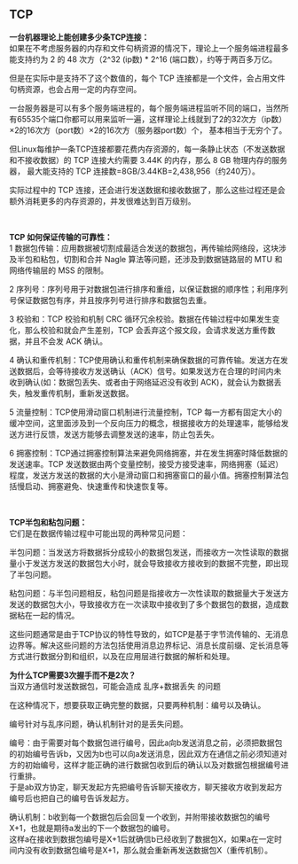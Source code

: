 ## TCP

**一台机器理论上能创建多少条TCP连接：**    <br/>
如果在不考虑服务器的内存和文件句柄资源的情况下，理论上一个服务端进程最多能支持约为 2 的 48 次方（2^32 (ip数) * 2^16 (端口数），约等于两百多万亿。    <br/>

但是在实际中是支持不了这个数值的，每个 TCP 连接都是一个文件，会占用文件句柄资源，也会占用一定的内存空间。    <br/>

一台服务器是可以有多个服务端进程的，每个服务端进程监听不同的端口，当然所有65535个端口你都可以用来监听一遍，这样理论上线就到了2的32次方（ip数）×2的16次方（port数）×2的16次方（服务器port数）个，
基本相当于无穷个了。    <br/>

但Linux每维护一条TCP连接都要花费内存资源的，每一条静止状态（不发送数据和不接收数据）的 TCP 连接大约需要 3.44K 的内存，那么 8 GB 物理内存的服务器，
最大能支持的 TCP 连接数=8GB/3.44KB=2,438,956（约240万）。    <br/>

实际过程中的 TCP 连接，还会进行发送数据和接收数据了，那么这些过程还是会额外消耗更多的内存资源的，并发很难达到百万级别。    <br/>

<br/>

**TCP 如何保证传输的可靠性：**    <br/>
1 数据包传输：应用数据被切割成最适合发送的数据包，再传输给网络段，这块涉及半包和粘包，切割和合并 Nagle 算法等问题，还涉及到数据链路层的 MTU 和网络传输层的 MSS 的限制。    <br/>

2 序列号：序列号用于对数据包进行排序和重组，以保证数据的顺序性；利用序列号保证数据包有序，并且按序列号进行排序和数据包去重。    <br/>

3 校验和：TCP 校验和机制 CRC 循环冗余校验。数据在传输过程中如果发生变化，那么校验和就会产生差别，TCP 会丢弃这个报文段，会请求发送方重传数据，并且不会发 ACK 确认。    <br/>

4 确认和重传机制：TCP使用确认和重传机制来确保数据的可靠传输。发送方在发送数据后，会等待接收方发送确认（ACK）信号。如果发送方在合理的时间内未收到确认(如：数据包丢失、或者由于网络延迟没有收到 ACK)，就会认为数据丢失，触发重传机制，重新发送数据。    <br/>

5 流量控制：TCP使用滑动窗口机制进行流量控制，TCP 每一方都有固定大小的缓冲空间，这里面涉及到一个反向压力的概念，根据接收方的处理速率，能够给发送方进行反馈，发送方能够去调整发送的速率，防止包丢失。    <br/>

6 拥塞控制：TCP通过拥塞控制算法来避免网络拥塞，并在发生拥塞时降低数据的发送速率。TCP 发送数据由两个变量控制，接受方接受速率，网络拥塞（延迟）程度，发送方发送的数据的大小是滑动窗口和拥塞窗口的最小值。拥塞控制算法包括慢启动、拥塞避免、快速重传和快速恢复等。   <br/>

<br/>

**TCP半包和粘包问题：**    <br/>
它们是在数据传输过程中可能出现的两种常见问题：  <br/>

半包问题：当发送方将数据拆分成较小的数据包发送，而接收方一次性读取的数据量小于发送方发送的数据包大小时，就会导致接收方接收到的数据不完整，即出现了半包问题。  <br/>

粘包问题：与半包问题相反，粘包问题是指接收方一次性读取的数据量大于发送方发送的数据包大小，导致接收方在一次读取中接收到了多个数据包的数据，造成数据粘在一起的情况。  <br/>

这些问题通常是由于TCP协议的特性导致的，如TCP是基于字节流传输的、无消息边界等。解决这些问题的方法包括使用消息边界标记、消息长度前缀、定长消息等方式进行数据分割和组织，以及在应用层进行数据的解析和处理。   <br/>



**为什么TCP需要3次握手而不是2次？**   <br/>
当双方通信时发送数据包，可能会造成 乱序+数据丢失 的问题    <br/>

在这种情况下，想要获取正确完整的数据，只要两种机制：编号以及确认。  <br/>

编号针对与乱序问题，确认机制针对的是丢失问题。           <br/>

编号：由于需要对每个数据包进行编号，因此a向b发送消息之前，必须把数据包的初始编号告诉b，又因为b也可以向a发送消息，因此双方在通信之前必须知道对方的初始编号，这样才能正确的进行数据包收到后的确认以及对数据包根据编号进行重排。   <br/>
于是ab双方协定，聊天发起方先把编号告诉聊天接收方，聊天接收方收到发起方编号后也把自己的编号告诉发起方。   <br/>

确认机制：b收到每一个数据包后会回复一个收到，并附带接收数据包的编号X+1，也就是期待a发出的下一个数据包的编号。    <br/>
这样a在接收到数据包编号是X+1后就确信b已经收到了数据包X，如果a在一定时间内没有收到数据包编号是X+1，那么就会重新再发送数据包X（重传机制）。   <br/>

<br/>
